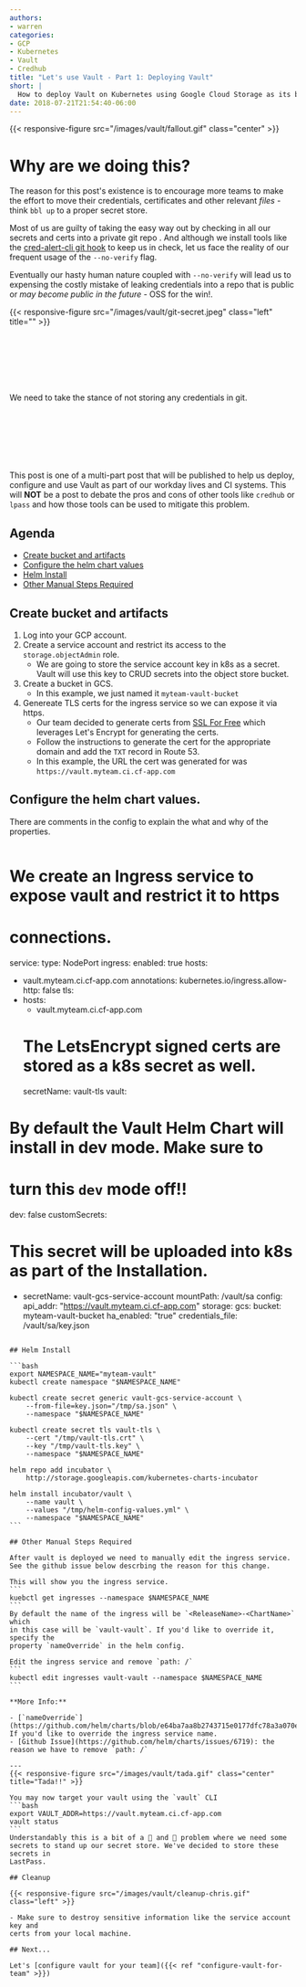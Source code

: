 ```yaml
---
authors:
- warren
categories:
- GCP
- Kubernetes
- Vault
- Credhub
title: "Let's use Vault - Part 1: Deploying Vault"
short: |
  How to deploy Vault on Kubernetes using Google Cloud Storage as its backend
date: 2018-07-21T21:54:40-06:00
---
```


{{< responsive-figure src="/images/vault/fallout.gif" class="center" >}}
# Why are we doing this?

The reason for this post's existence is to encourage more teams to make the
effort to move their credentials, certificates and other relevant *files* -
think `bbl up` to a proper secret store.

Most of us are guilty of taking the easy way out by checking in all our
secrets and certs into a private git repo .  And although we install tools
like the [cred-alert-cli git
hook](https://github.com/pivotal-cf/git-hooks-core/blob/70f9b7dcd4b7ea0617a57d66f23c5716e2028f8e/README.md#installing-cred-alert-cli)
to keep us in check, let us face the reality of our frequent usage of the
`--no-verify` flag.

Eventually our hasty human nature coupled with `--no-verify` will lead us
to expensing the costly mistake of leaking credentials into a repo that is
public or *may become public in the future* - OSS for the win!.

{{< responsive-figure src="/images/vault/git-secret.jpeg" class="left"
title="" >}}

<br/> <br/> <br/> <br/> <br/> <br/>
We need to take the stance of not storing any credentials in git.
<br/> <br/> <br/> <br/> <br/> <br/> <br/> <br/>
This post is one of a multi-part post that will be published to help us
deploy, configure and use Vault as part of our workday lives and CI systems.
This will **NOT** be a post to debate the pros and cons of other tools like
`credhub` or `lpass` and how those tools can be used to mitigate this problem.

## Agenda
- [Create bucket and artifacts](#create-bucket-and-artifacts)
- [Configure the helm chart values](#configure-the-helm-chart-values)
- [Helm Install](#helm-install)
- [Other Manual Steps Required](#other-manual-steps-required)

## Create bucket and artifacts
1. Log into your GCP account.
1. Create a service account and restrict its access to the
   `storage.objectAdmin` role.
   - We are going to store the service account key
   in k8s as a secret. Vault will use this key to CRUD secrets into the object
store bucket.
1. Create a bucket in GCS.
   - In this example, we just named it `myteam-vault-bucket`
1. Genereate TLS certs for the ingress service so we can expose it via https.
   - Our team decided to generate certs from [SSL For Free](https://www.sslforfree.com/)
     which leverages Let's Encrypt for generating the certs.
   - Follow the instructions to generate the cert for the appropriate domain
     and add the `TXT` record in Route 53.
   - In this example, the URL the cert was generated for was
     `https://vault.myteam.ci.cf-app.com`

## Configure the helm chart values.
There are comments in the config to explain the what and why of the properties.

> ~~~yaml
# We create an Ingress service to expose vault and restrict it to https
# connections.
service:
  type: NodePort
ingress:
  enabled: true
  hosts:
  - vault.myteam.ci.cf-app.com
  annotations:
    kubernetes.io/ingress.allow-http: false
  tls:
  - hosts:
    - vault.myteam.ci.cf-app.com
    # The LetsEncrypt signed certs are stored as a k8s secret as well.
    secretName: vault-tls
vault:
  # By default the Vault Helm Chart will install in dev mode. Make sure to
  # turn this `dev` mode off!!
  dev: false
  customSecrets:
  # This secret will be uploaded into k8s as part of the Installation.
  - secretName: vault-gcs-service-account
    mountPath: /vault/sa
  config:
    api_addr: "https://vault.myteam.ci.cf-app.com"
    storage:
      gcs:
        bucket: myteam-vault-bucket
        ha_enabled: \"true\"
        credentials_file: /vault/sa/key.json
~~~

## Helm Install

```bash
export NAMESPACE_NAME="myteam-vault"
kubectl create namespace "$NAMESPACE_NAME"

kubectl create secret generic vault-gcs-service-account \
    --from-file=key.json="/tmp/sa.json" \
    --namespace "$NAMESPACE_NAME"

kubectl create secret tls vault-tls \
    --cert "/tmp/vault-tls.crt" \
    --key "/tmp/vault-tls.key" \
    --namespace "$NAMESPACE_NAME"

helm repo add incubator \
    http://storage.googleapis.com/kubernetes-charts-incubator

helm install incubator/vault \
    --name vault \
    --values "/tmp/helm-config-values.yml" \
    --namespace "$NAMESPACE_NAME"
```

## Other Manual Steps Required

After vault is deployed we need to manually edit the ingress service.
See the github issue below descrbing the reason for this change.

This will show you the ingress service.
```
kuebctl get ingresses --namespace $NAMESPACE_NAME
```
By default the name of the ingress will be `<ReleaseName>-<ChartName>` which
in this case will be `vault-vault`. If you'd like to override it, specify the
property `nameOverride` in the helm config.

Edit the ingress service and remove `path: /`
```
kubectl edit ingresses vault-vault --namespace $NAMESPACE_NAME
```

**More Info:**

- [`nameOverride`](https://github.com/helm/charts/blob/e64ba7aa8b2743715e0177dfc78a3a070e3a2b2d/incubator/vault/templates/_helpers.tpl#L13): If you'd like to override the ingress service name.
- [Github Issue](https://github.com/helm/charts/issues/6719): the reason we have to remove `path: /`

---
{{< responsive-figure src="/images/vault/tada.gif" class="center"
title="Tada!!" >}}

You may now target your vault using the `vault` CLI
```bash
export VAULT_ADDR=https://vault.myteam.ci.cf-app.com
vault status
```
Understandably this is a bit of a 🐔 and 🥚 problem where we need some
secrets to stand up our secret store. We've decided to store these secrets in
LastPass.

## Cleanup

{{< responsive-figure src="/images/vault/cleanup-chris.gif" class="left" >}}

- Make sure to destroy sensitive information like the service account key and
certs from your local machine.

## Next...

Let's [configure vault for your team]({{< ref "configure-vault-for-team" >}})
